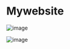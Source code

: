 # Mywebsite

![image](https://github.com/user-attachments/assets/afb44ae5-147b-45d5-8cf0-fe9afd928cc4)

![image](https://github.com/user-attachments/assets/23f862f1-006d-44fc-ac2c-a579da1bf44e)

